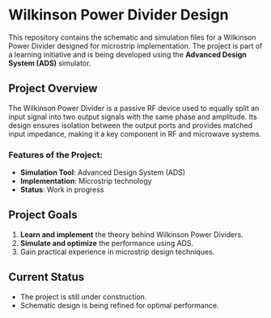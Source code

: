 # Wilkinson Power Divider Design

This repository contains the schematic and simulation files for a Wilkinson Power Divider designed for microstrip implementation. The project is part of a learning initiative and is being developed using the **Advanced Design System (ADS)** simulator.

## Project Overview

The Wilkinson Power Divider is a passive RF device used to equally split an input signal into two output signals with the same phase and amplitude. Its design ensures isolation between the output ports and provides matched input impedance, making it a key component in RF and microwave systems.

### Features of the Project:
- **Simulation Tool**: Advanced Design System (ADS)
- **Implementation**: Microstrip technology
- **Status**: Work in progress

## Project Goals
1. **Learn and implement** the theory behind Wilkinson Power Dividers.
2. **Simulate and optimize** the performance using ADS.
3. Gain practical experience in microstrip design techniques.

## Current Status
- The project is still under construction.
- Schematic design is being refined for optimal performance.
